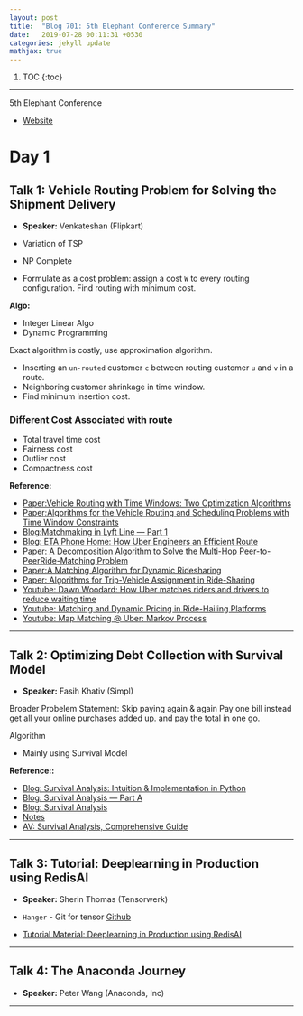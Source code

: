 ```yaml
---
layout: post
title:  "Blog 701: 5th Elephant Conference Summary"
date:   2019-07-28 00:11:31 +0530
categories: jekyll update
mathjax: true
---
```


1. TOC
{:toc}
---

5th Elephant Conference

- [Website](https://fifthelephant.in/2019/)

# Day 1

## Talk 1: Vehicle Routing Problem for Solving the Shipment Delivery

- **Speaker:** Venkateshan (Flipkart)

- Variation of TSP 
- NP Complete
- Formulate as a cost problem: assign a cost `W` to every routing configuration. Find routing with minimum cost.

**Algo:**

- Integer Linear Algo
- Dynamic Programming

Exact algorithm is costly, use approximation algorithm.

- Inserting an `un-routed` customer `c` between routing customer `u` and `v` in a route.
- Neighboring customer shrinkage in time window.
- Find minimum insertion cost. 

### Different Cost Associated with route

- Total travel time cost
- Fairness cost
- Outlier cost
- Compactness cost

**Reference:**

- [Paper:Vehicle Routing with Time Windows: Two Optimization Algorithms ](https://www.jstor.org/stable/172024?seq=1#page_scan_tab_contents)
- [Paper:Algorithms for the Vehicle Routing and Scheduling Problems with Time Window Constraints](https://dl.acm.org/citation.cfm?id=2778358)
- [Blog:Matchmaking in Lyft Line — Part 1](https://eng.lyft.com/matchmaking-in-lyft-line-9c2635fe62c4)
- [Blog: ETA Phone Home: How Uber Engineers an Efficient Route](https://eng.uber.com/engineering-an-efficient-route/)
- [Paper: A Decomposition Algorithm to Solve the Multi-Hop Peer-to-PeerRide-Matching Problem](https://arxiv.org/pdf/1704.06838.pdf)
- [Paper:A Matching Algorithm for Dynamic Ridesharing](https://www.sciencedirect.com/science/article/pii/S2352146516308730)
- [Paper: Algorithms for Trip-Vehicle Assignment in Ride-Sharing](https://www.ntu.edu.sg/home/xhbei/papers/ridesharing.pdf)
- [Youtube: Dawn Woodard: How Uber matches riders and drivers to reduce waiting time](https://www.youtube.com/watch?v=GyPq2joHZv4)
- [Youtube: Matching and Dynamic Pricing in Ride-Hailing Platforms](https://www.youtube.com/watch?v=cddFAgRyxQ0)
- [Youtube: Map Matching @ Uber: Markov Process](https://www.youtube.com/watch?v=ChtumoDfZXI)


----

## Talk 2: Optimizing Debt Collection with Survival Model

- **Speaker:** Fasih Khativ (Simpl)

Broader Probelem Statement:  Skip paying again & again Pay one bill instead get all your online purchases added up.
and pay the total in one go.

Algorithm

- Mainly using Survival Model

**Reference::**

- [Blog: Survival Analysis: Intuition & Implementation in Python](https://towardsdatascience.com/survival-analysis-intuition-implementation-in-python-504fde4fcf8e)
- [Blog: Survival Analysis — Part A](https://towardsdatascience.com/survival-analysis-part-a-70213df21c2e)
- [Blog: Survival Analysis](http://sphweb.bumc.bu.edu/otlt/MPH-Modules/BS/BS704_Survival/BS704_Survival_print.html)
- [Notes](https://data.princeton.edu/wws509/notes/c7.pdf)
- [AV: Survival Analysis, Comprehensive Guide](https://www.analyticsvidhya.com/blog/2015/05/comprehensive-guide-parametric-survival-analysis/)

----
## Talk 3: Tutorial: Deeplearning in Production using RedisAI

- **Speaker:** Sherin Thomas (Tensorwerk)

- `Hanger` - Git for tensor [Github](https://github.com/tensorwerk/hangar-py)
- [Tutorial Material: Deeplearning in Production using RedisAI](https://github.com/konferenz/fifthel19)

----

## Talk 4: The Anaconda Journey

- **Speaker:** Peter Wang (Anaconda, Inc)

----


